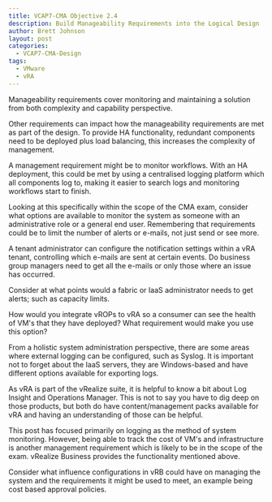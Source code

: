 ```yaml
---
title: VCAP7-CMA Objective 2.4
description: Build Manageability Requirements into the Logical Design
author: Brett Johnson
layout: post
categories:
  - VCAP7-CMA-Design
tags: 
  - VMware
  - vRA
---
```


Manageability requirements cover monitoring and maintaining a solution from both complexity and capability perspective. 

Other requirements can impact how the manageability requirements are met as part of the design. To provide HA functionality, redundant components need to be deployed plus load balancing, this increases the complexity of management. 

A management requirement might be to monitor workflows. With an HA deployment, this could be met by using a centralised logging platform which all components log to, making it easier to search logs and monitoring workflows start to finish.

Looking at this specifically within the scope of the CMA exam, consider what options are available to monitor the system as someone with an administrative role or a general end user. Remembering that requirements could be to limit the number of alerts or e-mails, not just send or see more.

A tenant administrator can configure the notification settings within a vRA tenant, controlling which e-mails are sent at certain events. Do business group managers need to get all the e-mails or only those where an issue has occurred.

Consider at what points would a fabric or IaaS administrator needs to get alerts; such as capacity limits.

How would you integrate vROPs to vRA so a consumer can see the health of VM's that they have deployed? What requirement would make you use this option?

From a holistic system administration perspective, there are some areas where external logging can be configured, such as Syslog. It is important not to forget about the IaaS servers, they are Windows-based and have different options available for exporting logs. 

As vRA is part of the vRealize suite, it is helpful to know a bit about Log Insight and Operations Manager. This is not to say you have to dig deep on those products, but both do have content/management packs available for vRA and having an understanding of those can be helpful.

This post has focused primarily on logging as the method of system monitoring. However, being able to track the cost of VM's and infrastructure is another management requirement which is likely to be in the scope of the exam. vRealize Business provides the functionality mentioned above. 

Consider what influence configurations in vRB could have on managing the system and the requirements it might be used to meet, an example being cost based approval policies.
